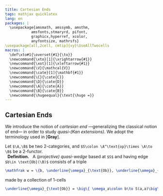 ```yaml
---
title: Cartesian Ends
tags: mathjax quicklatex
lang: en
packages: |
  \usepackage{amsmath, amssymb, amsthm, 
			amsfonts,stmaryrd, pifont,
			graphicx,hyperref, xcolor,
			anyfontsize, mathrsfs}
\usepackage[all,2cell, cmtip]{xy}\UseAllTwocells
macros: |
  \def\xto#1{\overset{#1}{\to}}
  \newcommand{\xto}[1]{\xrightarrow{#1}}
  \newcommand{\xot}[1]{\xleftarrow{#1}}
  \newcommand{\V}{\mathcal{V}}
  \newcommand{\cate}[1]{\mathbf{#1}}
  \newcommand{\C}{\cate{C}}
  \newcommand{\D}{\cate{D}}
  \newcommand{\A}{\cate{A}}
  \newcommand{\B}{\cate{B}}
  \newcommand{\hugeequal}{\text{\huge =}}
---
```


## Cartesian Ends

We introduce the notion of _cartesian end_ —generalizing the classical notion of end— in order to study _quasi-(Kan extensions)_. We adopt the terminology used in [**Gray**].

Let `$\A,\B$` be two 2-categories, and `$S\colon \A^\text{op}\times \A\to \B$` be a 2-functor.
<br> &nbsp; **Definition.** &nbsp; A _(projective) quasi-wedge_ based at `$S$` and having edge `$b\in \text{Ob}(\B)$` consists of a triple 
``` tex 
\mathfrak w = \{b, \underline{\omega}_{\text{Ob}}, \underline{\omega}_{\hom}\},
```
made by a collection of 1-cells
``` tex 
\underline{\omega}_{\text{Ob}} = \big\{ \omega_a\colon b\to S(a,a)\big\}
```

